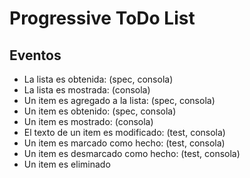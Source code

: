 # Progressive ToDo List

## Eventos

- La lista es obtenida: (spec, consola)
- La lista es mostrada: (consola)
- Un item es agregado a la lista: (spec, consola)
- Un item es obtenido: (spec, consola)
- Un item es mostrado: (consola)
- El texto de un item es modificado: (test, consola)
- Un item es marcado como hecho: (test, consola)
- Un item es desmarcado como hecho: (test, consola)
- Un item es eliminado